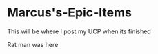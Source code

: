 # Marcus's-Epic-Items
 This will be where I post my UCP when its finished









Rat man was here
